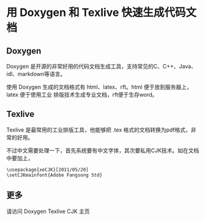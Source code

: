 # 用 Doxygen 和 Texlive 快速生成代码文档

## Doxygen 

Doxygen 是开源的非常好用的代码文档生成工具，支持常见的C、C++、Java、idl、markdown等语言。

使用 Doxygen 生成的文档格式有 html、latex、rft。html 便于放到服务器上，latex 便于使用工业
排版技术生成专业文档，rft便于生存word。

## Texlive

Texlive 是最常用的工业排版工具，他能够把 .tex 格式的文档转换为pdf格式，非常的好用。

不过中文需要处理一下，首先系统要有中文字体，其次要私用CJK技术。如在文档中要加上，

    \usepackage{xeCJK}[2011/05/20]
    \setCJKmainfont{Adobe Fangsong Std}

## 更多

请访问 Doxygen Texlive CJK 主页
